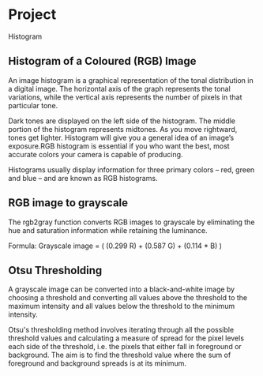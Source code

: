 # Project
Histogram

## Histogram of a Coloured (RGB) Image
An image histogram is a graphical representation of the tonal distribution in a digital image. The horizontal axis of the graph represents the tonal variations, while the vertical axis represents the number of pixels in that particular tone. 

Dark tones are displayed on the left side of the histogram. The middle portion of the histogram represents midtones. As you move rightward, tones get lighter. Histogram will give you a general idea of an image’s exposure.RGB histogram is essential if you who want the best, most accurate colors your camera is capable of producing.

Histograms usually display information for three primary colors – red, green and blue – and are known as RGB histograms.

## RGB image to grayscale
The rgb2gray function converts RGB images to grayscale by eliminating the hue and saturation information while retaining the luminance.

Formula: Grayscale image = ( (0.299 R) + (0.587 G) + (0.114 * B) )

## Otsu Thresholding
A grayscale image can be converted into a black-and-white image by choosing a threshold and converting all values above the threshold to the maximum intensity and all values below the threshold to the minimum intensity.

Otsu's thresholding method involves iterating through all the possible threshold values and calculating a measure of spread for the pixel levels each side of the threshold, i.e. the pixels that either fall in foreground or background. The aim is to find the threshold value where the sum of foreground and background spreads is at its minimum.

